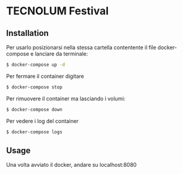 # TECNOLUM Festival

## Installation

Per usarlo posizionarsi nella stessa cartella contentente il file docker-compose e lanciare da terminale:
```bash
$ docker-compose up -d 
```
Per fermare il container digitare
```bash
$ docker-compose stop
```
Per rimuovere il container ma lasciando i volumi:
```bash
$ docker-compose down
```
Per vedere i log del container
```bash
$ docker-compose logs
```

## Usage

Una volta avviato il docker, andare su localhost:8080 


